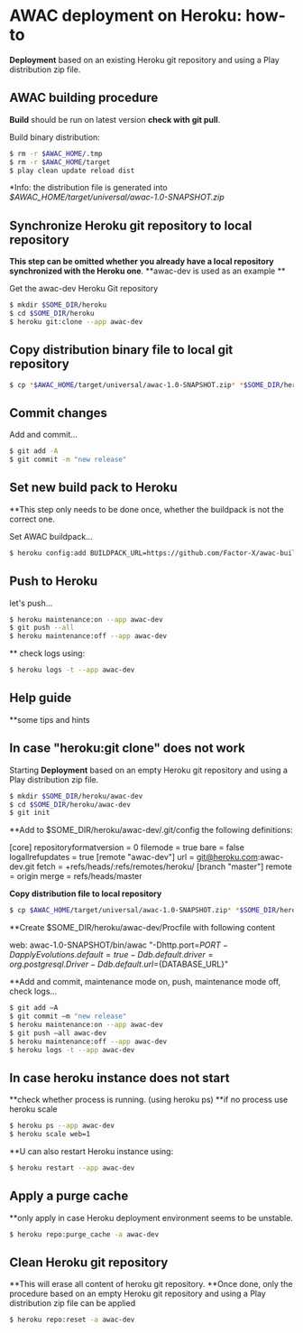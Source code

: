 # AWAC deployment on Heroku: how-to

**Deployment** based on an existing Heroku git repository and using a Play distribution zip file.

## AWAC building procedure

**Build** should be run on latest version **check with git pull**.

Build binary distribution:

```sh
$ rm -r $AWAC_HOME/.tmp
$ rm -r $AWAC_HOME/target
$ play clean update reload dist
```

*Info: the distribution file is generated into *$AWAC_HOME/target/universal/awac-1.0-SNAPSHOT.zip*

## Synchronize Heroku git repository to local repository

**This step can be omitted whether you already have a local repository synchronized with the Heroku one**.
**awac-dev is used as an example **


Get the awac-dev Heroku Git repository

```sh
$ mkdir $SOME_DIR/heroku
$ cd $SOME_DIR/heroku
$ heroku git:clone --app awac-dev
```

## Copy distribution binary file to local git repository

```sh
$ cp *$AWAC_HOME/target/universal/awac-1.0-SNAPSHOT.zip* *$SOME_DIR/heroku/awac-dev*
```

## Commit changes

Add and commit...

```sh
$ git add -A
$ git commit -m "new release"
```

## Set new build pack to Heroku

**This step only needs to be done once, whether the buildpack is not the correct one.

Set AWAC buildpack...

```sh
$ heroku config:add BUILDPACK_URL=https://github.com/Factor-X/awac-buildpack.git --app awac-dev
```

## Push to Heroku

let's push...

```sh
$ heroku maintenance:on --app awac-dev
$ git push --all
$ heroku maintenance:off --app awac-dev

```

** check logs using:

```sh
$ heroku logs -t --app awac-dev
```

## Help guide

**some tips and hints

## In case "heroku:git clone" does not work

Starting **Deployment** based on an empty Heroku git repository and using a Play distribution zip file.

```sh
$ mkdir $SOME_DIR/heroku/awac-dev
$ cd $SOME_DIR/heroku/awac-dev
$ git init
```

**Add to $SOME_DIR/heroku/awac-dev/.git/config the following definitions:


[core]
    repositoryformatversion = 0
    filemode = true
    bare = false
    logallrefupdates = true
[remote "awac-dev"]
    url = git@heroku.com:awac-dev.git
    fetch = +refs/heads/:refs/remotes/heroku/
[branch "master"]
    remote = origin
    merge = refs/heads/master


**Copy distribution file to local repository**

```sh
$ cp $AWAC_HOME/target/universal/awac-1.0-SNAPSHOT.zip* *$SOME_DIR/heroku/awac-dev
```

**Create $SOME_DIR/heroku/awac-dev/Procfile with following content

web: awac-1.0-SNAPSHOT/bin/awac "-Dhttp.port=${PORT} -DapplyEvolutions.default=true -Ddb.default.driver=org.postgresql.Driver -Ddb.default.url=${DATABASE_URL}"

**Add and commit, maintenance mode on, push, maintenance mode off, check logs...

```sh
$ git add –A
$ git commit –m "new release"
$ heroku maintenance:on --app awac-dev
$ git push –all awac-dev
$ heroku maintenance:off --app awac-dev
$ heroku logs -t --app awac-dev

```

## In case heroku instance does not start

**check whether process is running. (using heroku ps)
**if no process use heroku scale

```sh
$ heroku ps --app awac-dev
$ heroku scale web=1
```

**U can also restart Heroku instance using:

```sh
$ heroku restart --app awac-dev
```

## Apply a purge cache

**only apply in case Heroku deployment environment seems to be unstable.

```sh
$ heroku repo:purge_cache -a awac-dev
```

## Clean Heroku git repository

**This will erase all content of heroku git repository.
**Once done, only the procedure based on an empty Heroku git repository and using a Play distribution zip file can be applied

```sh
$ heroku repo:reset -a awac-dev
```


